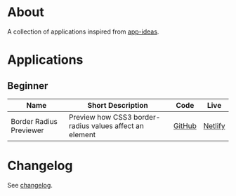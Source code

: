 # About

A collection of applications inspired from [app-ideas](https://github.com/florinpop17/app-ideas).

# Applications

## Beginner

| Name                    | Short Description                                       | Code                                | Live                                                        |
| ----------------------- | ------------------------------------------------------- | ----------------------------------- | ----------------------------------------------------------- |
| Border Radius Previewer | Preview how CSS3 border-radius values affect an element | [GitHub](./border-radius-previewer) | [Netlify](https://app-ideas-live-border-radius.netlify.app) |

# Changelog

See [changelog](./CHANGELOG.md).